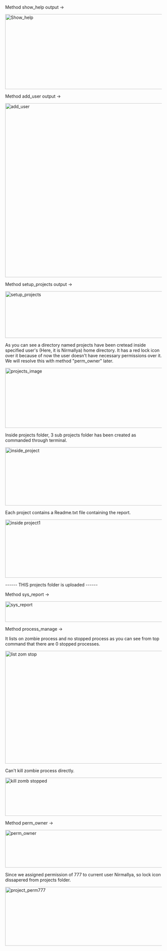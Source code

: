 Method show_help output -> 

<img width="824" height="241" alt="Show_help" src="https://github.com/user-attachments/assets/ccf4e0e1-74c1-4349-97ce-b7f9417881ab" />

Method add_user output -> 

<img width="992" height="559" alt="add_user" src="https://github.com/user-attachments/assets/bb3046d7-1ddc-4230-8115-f29dcf1aeb62" />


Method setup_projects output -> 

<img width="1012" height="150" alt="setup_projects" src="https://github.com/user-attachments/assets/d84c071e-0822-4514-a5d7-4891c5d98d6f" />

As you can see a directory named projects have been cretead inside specified user's (Here, it is Nirmallya) home directory.
It has a red lock icon over it because of now the user doesn't have necessary permissions over it.
We will resolve this with method "perm_owner" later.

<img width="690" height="193" alt="projects_image" src="https://github.com/user-attachments/assets/8222cb1e-d33e-4622-ac6f-103faa7c70b4" />

Inside projects folder, 3 sub projects folder has been created as commanded through terminal.

<img width="557" height="187" alt="inside_project" src="https://github.com/user-attachments/assets/50c4ddba-104d-4821-8084-40553405e696" />

Each project contains a Readme.txt file containing the report.

<img width="557" height="187" alt="inside project1" src="https://github.com/user-attachments/assets/5f6936bc-561e-4ab7-8db4-3518b7706da0" />

------ THIS projects folder is uploaded ------





Method sys_report ->

<img width="1057" height="66" alt="sys_report" src="https://github.com/user-attachments/assets/f8b1ba7d-f3be-4c6f-ab8b-f2d7cade334b" />

Method process_manage -> 

It lists on zombie process and no stopped process as you can see from top command that there are 0 stopped processes.

<img width="1058" height="362" alt="list zom stop" src="https://github.com/user-attachments/assets/bfbebf1a-725a-47bf-bf68-c4b182db5b31" />

Can't kill zombie process directly.

<img width="1064" height="123" alt="kill zomb stopped" src="https://github.com/user-attachments/assets/8aa04d93-1650-42f3-a5df-8619ac8a078b" />

Method perm_owner -> 


<img width="1336" height="121" alt="perm_owner" src="https://github.com/user-attachments/assets/82f0f8be-303d-46b9-a372-99ea3c2cfe66" />


Since we assigned permission of 777 to current user Nirmallya, so lock icon dissapered from projects folder.

<img width="670" height="189" alt="project_perm777" src="https://github.com/user-attachments/assets/75487ce6-de0e-493d-b4e0-76005fe4ffa4" />
